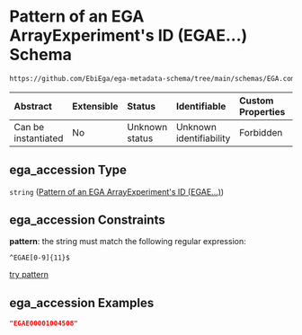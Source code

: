 # Pattern of an EGA ArrayExperiment's ID (EGAE...) Schema

```txt
https://github.com/EbiEga/ega-metadata-schema/tree/main/schemas/EGA.common-definitions.json#/definitions/object-id-and-object-type-check/anyOf/11/properties/object_id/properties/ega_accession
```



| Abstract            | Extensible | Status         | Identifiable            | Custom Properties | Additional Properties | Access Restrictions | Defined In                                                                                |
| :------------------ | :--------- | :------------- | :---------------------- | :---------------- | :-------------------- | :------------------ | :---------------------------------------------------------------------------------------- |
| Can be instantiated | No         | Unknown status | Unknown identifiability | Forbidden         | Allowed               | none                | [EGA.common-definitions.json*](../out/EGA.common-definitions.json "open original schema") |

## ega_accession Type

`string` ([Pattern of an EGA ArrayExperiment's ID (EGAE...)](ega-4-definitions-check-that-the-object_ids-accession-pattern-and-object_type-match-anyof-arrayexperiment-object_id-and-object_type-check-properties-object_id-properties-pattern-of-an-ega-arrayexperiments-id-egae.md))

## ega_accession Constraints

**pattern**: the string must match the following regular expression: 

```regexp
^EGAE[0-9]{11}$
```

[try pattern](https://regexr.com/?expression=%5EEGAE%5B0-9%5D%7B11%7D%24 "try regular expression with regexr.com")

## ega_accession Examples

```json
"EGAE00001004508"
```
